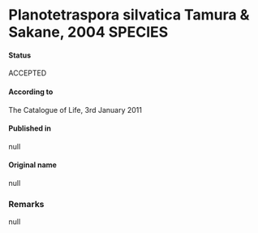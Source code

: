 # Planotetraspora silvatica Tamura & Sakane, 2004 SPECIES

#### Status
ACCEPTED

#### According to
The Catalogue of Life, 3rd January 2011

#### Published in
null

#### Original name
null

### Remarks
null